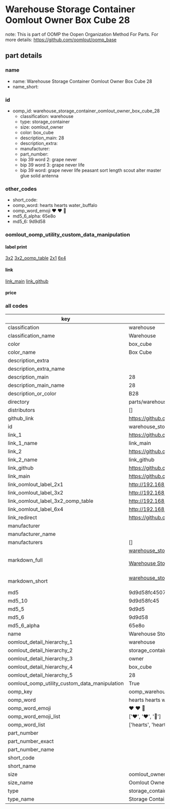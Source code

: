 # Warehouse Storage Container Oomlout Owner Box Cube 28  

note: This is part of OOMP the Oopen Organization Method For Parts. For more details: https://github.com/oomlout/oomp_base

##  part details
  







### name
* name: Warehouse Storage Container Oomlout Owner Box Cube 28
* name_short: 
### id
* oomp_id: warehouse_storage_container_oomlout_owner_box_cube_28
  * classification: warehouse
  * type: storage_container
  * size: oomlout_owner
  * color: box_cube
  * description_main: 28
  * description_extra: 
  * manufacturer: 
  * part_number: 
  * bip 39 word 2: grape never
  * bip 39 word 3: grape never life
  * bip 39 word: grape never life peasant sort length scout alter master glue solid antenna

### other_codes
* short_code: 
* oomp_word: hearts hearts water_buffalo
* oomp_word_emoji :hearts: :hearts: :water_buffalo:
* md5_6_alpha: 65e8o
* md5_6: 9d9d58






### oomlout_oomp_utility_custom_data_manipulation
#### label print
[3x2](http://192.168.1.245:1112/?label=oomp%2065e8o)
[3x2_oomp_table](http://192.168.1.108:1112/?label=oomp%2065e8o)
[2x1](http://192.168.1.242:1112/?label=oomp%2065e8o)
[6x4](http://192.168.1.55:1112/?label=oomp%2065e8o)    

#### link

[link_main](https://github.com/oomlout/oomlout_oomp_version_1_messy/tree/main/parts/warehouse_storage_container_oomlout_owner_box_cube_28) [link_github](https://github.com/oomlout/oomlout_oomp_version_1_messy/tree/main/parts/warehouse_storage_container_oomlout_owner_box_cube_28)                             

#### price







### all codes 
| key | value |  
| --- | --- |  
| classification | warehouse |  
| classification_name | Warehouse |  
| color | box_cube |  
| color_name | Box Cube |  
| description_extra |  |  
| description_extra_name |  |  
| description_main | 28 |  
| description_main_name | 28 |  
| description_or_color | B28 |  
| directory | parts/warehouse_storage_container_oomlout_owner_box_cube_28 |  
| distributors | [] |  
| github_link | https://github.com/oomlout/oomlout_oomp_part_src/tree/main/parts/warehouse_storage_container_oomlout_owner_box_cube_28 |  
| id | warehouse_storage_container_oomlout_owner_box_cube_28 |  
| link_1 | https://github.com/oomlout/oomlout_oomp_version_1_messy/tree/main/parts/warehouse_storage_container_oomlout_owner_box_cube_28 |  
| link_1_name | link_main |  
| link_2 | https://github.com/oomlout/oomlout_oomp_version_1_messy/tree/main/parts/warehouse_storage_container_oomlout_owner_box_cube_28 |  
| link_2_name | link_github |  
| link_github | https://github.com/oomlout/oomlout_oomp_version_1_messy/tree/main/parts/warehouse_storage_container_oomlout_owner_box_cube_28 |  
| link_main | https://github.com/oomlout/oomlout_oomp_version_1_messy/tree/main/parts/warehouse_storage_container_oomlout_owner_box_cube_28 |  
| link_oomlout_label_2x1 | http://192.168.1.242:1112/?label=oomp%2065e8o |  
| link_oomlout_label_3x2 | http://192.168.1.245:1112/?label=oomp%2065e8o |  
| link_oomlout_label_3x2_oomp_table | http://192.168.1.108:1112/?label=oomp%2065e8o |  
| link_oomlout_label_6x4 | http://192.168.1.55:1112/?label=oomp%2065e8o |  
| link_redirect | https://github.com/oomlout/oomlout_oomp_version_1_messy/tree/main/parts/warehouse_storage_container_oomlout_owner_box_cube_28 |  
| manufacturer |  |  
| manufacturer_name |  |  
| manufacturers | [] |  
| markdown_full | [warehouse_storage_container_oomlout_owner_box_cube_28](none)<br>[](none)<br>[Warehouse Storage Container Oomlout Owner Box Cube 28](none)<br><br> |  
| markdown_short | [warehouse_storage_container_oomlout_owner_box_cube_28](none)<br><br> |  
| md5 | 9d9d58fc4507782a0067ca2302a5432e |  
| md5_10 | 9d9d58fc45 |  
| md5_5 | 9d9d5 |  
| md5_6 | 9d9d58 |  
| md5_6_alpha | 65e8o |  
| name | Warehouse Storage Container Oomlout Owner Box Cube 28 |  
| oomlout_detail_hierarchy_1 | warehouse |  
| oomlout_detail_hierarchy_2 | storage_container |  
| oomlout_detail_hierarchy_3 | owner |  
| oomlout_detail_hierarchy_4 | box_cube |  
| oomlout_detail_hierarchy_5 | 28 |  
| oomlout_oomp_utility_custom_data_manipulation | True |  
| oomp_key | oomp_warehouse_storage_container_oomlout_owner_box_cube_28 |  
| oomp_word | hearts hearts water_buffalo |  
| oomp_word_emoji | :hearts: :hearts: :water_buffalo: |  
| oomp_word_emoji_list | [':hearts:', ':hearts:', ':water_buffalo:'] |  
| oomp_word_list | ['hearts', 'hearts', 'water_buffalo'] |  
| part_number |  |  
| part_number_exact |  |  
| part_number_name |  |  
| short_code |  |  
| short_name |  |  
| size | oomlout_owner |  
| size_name | Oomlout Owner |  
| type | storage_container |  
| type_name | Storage Container |  
